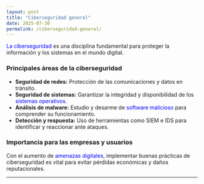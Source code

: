 ```yaml
---
layout: post
title: "Ciberseguridad general"
date: 2025-07-30
permalink: /ciberseguridad-general/
---
```


<span style="color: #0000FF;">La ciberseguridad</span> es una disciplina fundamental para proteger la información y los sistemas en el mundo digital.

### Principales áreas de la ciberseguridad

- **Seguridad de redes:** Protección de las comunicaciones y datos en tránsito.
- **Seguridad de sistemas:** Garantizar la integridad y disponibilidad de los  <span style="color: #0000FF;">sistemas operativos</span>.
- **Análisis de malware:** Estudio y desarme de <span style="color: #0000FF;">software malicioso</span> para comprender su funcionamiento.
- **Detección y respuesta:** Uso de herramientas como SIEM e IDS para identificar y reaccionar ante ataques.

### Importancia para las empresas y usuarios

Con el aumento de <span style="color: #0000FF;">amenazas digitales</span>, implementar buenas prácticas de ciberseguridad es vital para evitar pérdidas económicas y daños reputacionales.

---

